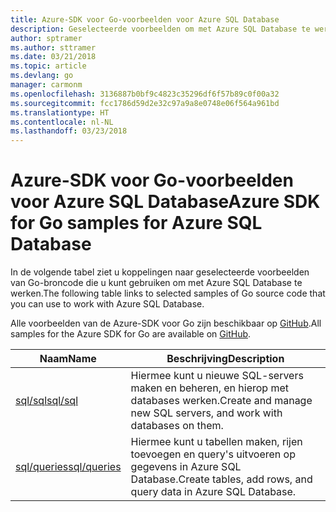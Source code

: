 ```yaml
---
title: Azure-SDK voor Go-voorbeelden voor Azure SQL Database
description: Geselecteerde voorbeelden om met Azure SQL Database te werken met behulp van de Azure-SDK voor Go.
author: sptramer
ms.author: sttramer
ms.date: 03/21/2018
ms.topic: article
ms.devlang: go
manager: carmonm
ms.openlocfilehash: 3136887b0bf9c4823c35296df6f57b89c0f00a32
ms.sourcegitcommit: fcc1786d59d2e32c97a9a8e0748e06f564a961bd
ms.translationtype: HT
ms.contentlocale: nl-NL
ms.lasthandoff: 03/23/2018
---
```

# <a name="azure-sdk-for-go-samples-for-azure-sql-database"></a><span data-ttu-id="19d58-103">Azure-SDK voor Go-voorbeelden voor Azure SQL Database</span><span class="sxs-lookup"><span data-stu-id="19d58-103">Azure SDK for Go samples for Azure SQL Database</span></span>

<span data-ttu-id="19d58-104">In de volgende tabel ziet u koppelingen naar geselecteerde voorbeelden van Go-broncode die u kunt gebruiken om met Azure SQL Database te werken.</span><span class="sxs-lookup"><span data-stu-id="19d58-104">The following table links to selected samples of Go source code that you can use to work with Azure SQL Database.</span></span>

<span data-ttu-id="19d58-105">Alle voorbeelden van de Azure-SDK voor Go zijn beschikbaar op [GitHub](https://github.com/Azure-Samples/azure-sdk-for-go-samples).</span><span class="sxs-lookup"><span data-stu-id="19d58-105">All samples for the Azure SDK for Go are available on [GitHub](https://github.com/Azure-Samples/azure-sdk-for-go-samples).</span></span>

| <span data-ttu-id="19d58-106">Naam</span><span class="sxs-lookup"><span data-stu-id="19d58-106">Name</span></span> | <span data-ttu-id="19d58-107">Beschrijving</span><span class="sxs-lookup"><span data-stu-id="19d58-107">Description</span></span> |
|------|-------------|
| [<span data-ttu-id="19d58-108">sql/sql</span><span class="sxs-lookup"><span data-stu-id="19d58-108">sql/sql</span></span>](https://github.com/Azure-Samples/azure-sdk-for-go-samples/blob/master/sql/sql.go) | <span data-ttu-id="19d58-109">Hiermee kunt u nieuwe SQL-servers maken en beheren, en hierop met databases werken.</span><span class="sxs-lookup"><span data-stu-id="19d58-109">Create and manage new SQL servers, and work with databases on them.</span></span> |
| [<span data-ttu-id="19d58-110">sql/queries</span><span class="sxs-lookup"><span data-stu-id="19d58-110">sql/queries</span></span>](https://github.com/Azure-Samples/azure-sdk-for-go-samples/blob/master/sql/queries.go) | <span data-ttu-id="19d58-111">Hiermee kunt u tabellen maken, rijen toevoegen en query's uitvoeren op gegevens in Azure SQL Database.</span><span class="sxs-lookup"><span data-stu-id="19d58-111">Create tables, add rows, and query data in Azure SQL Database.</span></span> |
